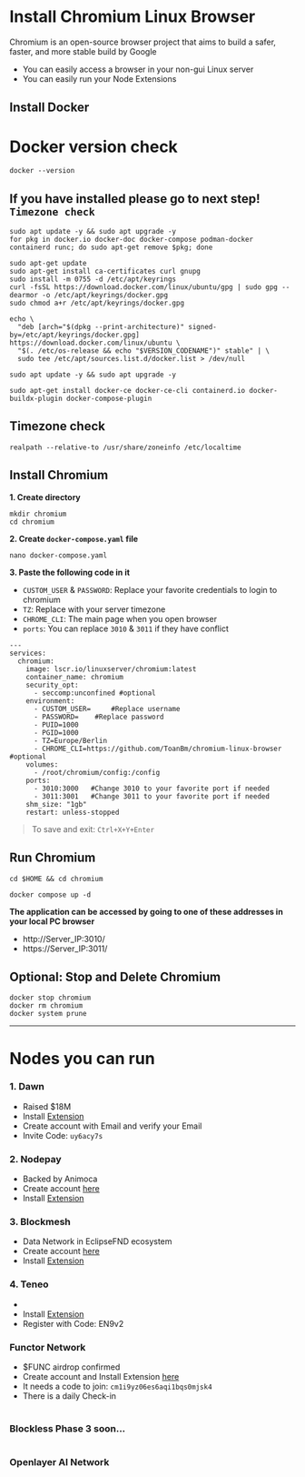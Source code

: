 # Install Chromium Linux Browser
Chromium is an open-source browser project that aims to build a safer, faster, and more stable build by Google
* You can easily access a browser in your non-gui Linux server
* You can easily run your Node Extensions 

## Install Docker
# Docker version check
```console
docker --version
```
## If you have installed please go to next step! `Timezone check`
```console
sudo apt update -y && sudo apt upgrade -y
for pkg in docker.io docker-doc docker-compose podman-docker containerd runc; do sudo apt-get remove $pkg; done

sudo apt-get update
sudo apt-get install ca-certificates curl gnupg
sudo install -m 0755 -d /etc/apt/keyrings
curl -fsSL https://download.docker.com/linux/ubuntu/gpg | sudo gpg --dearmor -o /etc/apt/keyrings/docker.gpg
sudo chmod a+r /etc/apt/keyrings/docker.gpg

echo \
  "deb [arch="$(dpkg --print-architecture)" signed-by=/etc/apt/keyrings/docker.gpg] https://download.docker.com/linux/ubuntu \
  "$(. /etc/os-release && echo "$VERSION_CODENAME")" stable" | \
  sudo tee /etc/apt/sources.list.d/docker.list > /dev/null

sudo apt update -y && sudo apt upgrade -y

sudo apt-get install docker-ce docker-ce-cli containerd.io docker-buildx-plugin docker-compose-plugin
```

## Timezone check
```
realpath --relative-to /usr/share/zoneinfo /etc/localtime
```

## Install Chromium
**1. Create directory**
```
mkdir chromium
cd chromium
```

**2. Create `docker-compose.yaml` file**
```
nano docker-compose.yaml
```

**3. Paste the following code in it**
* `CUSTOM_USER` & `PASSWORD`: Replace your favorite credentials to login to chromium
* `TZ`: Replace with your server timezone
* `CHROME_CLI`: The main page when you open browser
* `ports`: You can replace `3010` & `3011` if they have conflict
```
---
services:
  chromium:
    image: lscr.io/linuxserver/chromium:latest
    container_name: chromium
    security_opt:
      - seccomp:unconfined #optional
    environment:
      - CUSTOM_USER=     #Replace username
      - PASSWORD=    #Replace password
      - PUID=1000
      - PGID=1000
      - TZ=Europe/Berlin
      - CHROME_CLI=https://github.com/ToanBm/chromium-linux-browser #optional
    volumes:
      - /root/chromium/config:/config
    ports:
      - 3010:3000   #Change 3010 to your favorite port if needed
      - 3011:3001   #Change 3011 to your favorite port if needed
    shm_size: "1gb"
    restart: unless-stopped
```
> To save and exit: `Ctrl+X+Y+Enter` 

## Run Chromium
```console
cd $HOME && cd chromium

docker compose up -d
```
**The application can be accessed by going to one of these addresses in your local PC browser**
* http://Server_IP:3010/
* https://Server_IP:3011/

## Optional: Stop and Delete Chromium
```
docker stop chromium
docker rm chromium
docker system prune
```
-------------------------------------------------------------------------------------------------------------------------------
# Nodes you can run
### 1. Dawn
* Raised $18M
* Install [Extension](https://chromewebstore.google.com/detail/dawn-validator-chrome-ext/fpdkjdnhkakefebpekbdhillbhonfjjp)
* Create account with Email and verify your Email
* Invite Code: `uy6acy7s`

### 2. Nodepay
* Backed by Animoca
* Create account [here](https://app.nodepay.ai/register?ref=RBjYajVO9U5p89W)
* Install [Extension](https://chromewebstore.google.com/detail/nodepay-extension/lgmpfmgeabnnlemejacfljbmonaomfmm)

### 3. Blockmesh
* Data Network in EclipseFND ecosystem
* Create account [here](https://app.blockmesh.xyz/register?invite_code=9d698d03-f93c-4fa5-af34-2ec06d1e3dda)
* Install [Extension](https://chromewebstore.google.com/detail/blockmesh-network/obfhoiefijlolgdmphcekifedagnkfjp)

### 4. Teneo
* 
* Install [Extension](https://chromewebstore.google.com/detail/teneo-community-node/emcclcoaglgcpoognfiggmhnhgabppkm)
* Register with Code: EN9v2


### Functor Network
* $FUNC airdrop confirmed
* Create account and Install Extension [here]()
* It needs a code to join: `cm1i9yz06es6aqi1bqs0mjsk4`
* There is a daily Check-in

#

### Blockless Phase 3 soon...

#

### Openlayer AI Network


#

